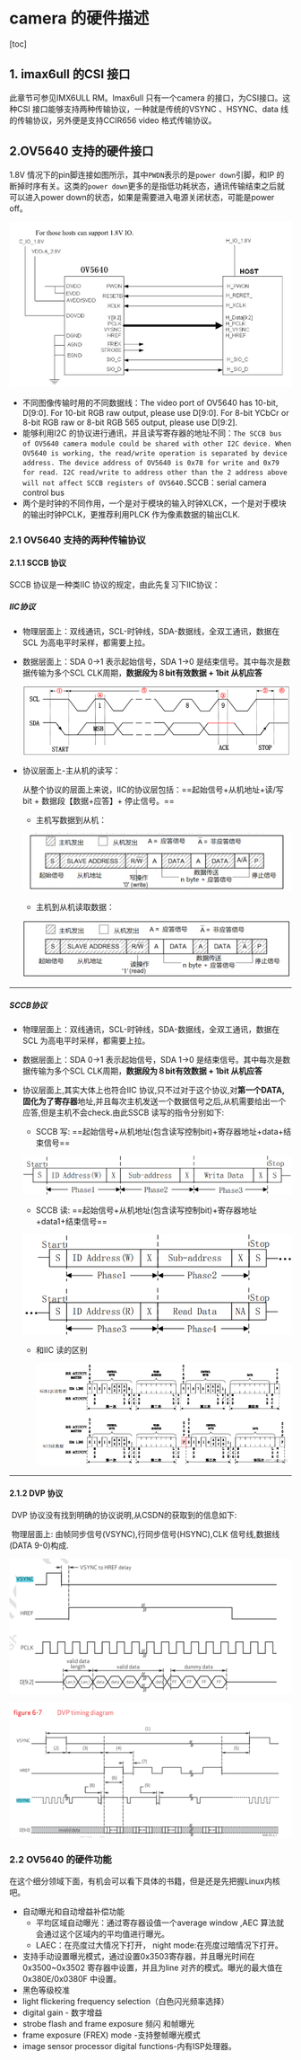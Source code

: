 # camera 的硬件描述

[toc]

## 1. imax6ull 的CSI 接口

此章节可参见IMX6ULL RM。Imax6ull 只有一个camera 的接口，为CSI接口。这种CSI 接口能够支持两种传输协议，一种就是传统的VSYNC 、HSYNC、data 线的传输协议，另外便是支持CCIR656 video 格式传输协议。



## 2.OV5640 支持的硬件接口

1.8V 情况下的pin脚连接如图所示，其中`PWDN`表示的是`power down`引脚，和IP 的断掉时序有关。这类的`power down`更多的是指低功耗状态，通讯传输结束之后就可以进入power down的状态，如果是需要进入电源关闭状态，可能是power off。

![image-20240811110237830](.\camera_hardware.assets\image-20240811110237830.png)

* 不同图像传输时用的不同数据线：The video port of OV5640 has 10-bit, D[9:0]. For 10-bit RGB raw output, please use D[9:0]. For 8-bit YCbCr or 8-bit RGB raw or 8-bit RGB 565 output, please use D[9:2].
* 能够利用I2C 的协议进行通讯，并且读写寄存器的地址不同：`The SCCB bus of OV5640 camera module could be shared with other I2C device. When OV5640 is working, the read/write operation is separated by device address. The device address of OV5640 is 0x78 for write and 0x79 for read. I2C read/write to address other than the 2 address above will not affect SCCB registers of OV5640.`SCCB：serial camera control bus
* 两个是时钟的不同作用，一个是对于模块的输入时钟XLCK，一个是对于模块的输出时钟PCLK，更推荐利用PLCK 作为像素数据的输出CLK.



### 2.1 OV5640 支持的两种传输协议

#### 2.1.1 SCCB 协议

SCCB 协议是一种类IIC 协议的规定，由此先复习下IIC协议：

##### IIC协议

* 物理层面上：双线通讯，SCL-时钟线，SDA-数据线，全双工通讯，数据在SCL 为高电平时采样，都需要上拉。

* 数据层面上：SDA 0->1 表示起始信号，SDA 1->0 是结束信号。其中每次是数据传输为多个SCL CLK周期，**数据段为８bit有效数据 + 1bit 从机应答**

  ![image-20240813230448886](.\camera_hardware.assets\image-20240813230448886.png)

* 协议层面上-主从机的读写：

  从整个协议的层面上来说，IIC的协议层包括：==起始信号+从机地址+读/写bit + 数据段【数据+应答】+ 停止信号。==

  * 主机写数据到从机：

  ![image-20240814000722862](.\camera_hardware.assets\image-20240814000722862.png)

  * 主机到从机读取数据：

  ![image-20240814000751264](.\camera_hardware.assets\image-20240814000751264.png)
  
---

##### SCCB协议

* 物理层面上：双线通讯，SCL-时钟线，SDA-数据线，全双工通讯，数据在SCL 为高电平时采样，都需要上拉。

* 数据层面上：SDA 0->1 表示起始信号，SDA 1->0 是结束信号。其中每次是数据传输为多个SCL CLK周期，**数据段为８bit有效数据 + 1bit 从机应答**

* 协议层面上,其实大体上也符合IIC 协议,只不过对于这个协议,对**第一个DATA,固化为了寄存器**地址,并且每次主机发送一个数据信号之后,从机需要给出一个应答,但是主机不会check.由此SSCB 读写的指令分别如下:

  * SCCB  写: ==起始信号+从机地址(包含读写控制bit)+寄存器地址+data+结束信号==

  ![img](.\camera_hardware.assets\1536533-20190812094735968-982810165.png)

  * SCCB  读: ==起始信号+从机地址(包含读写控制bit)+寄存器地址+data1+结束信号==

  ![img](.\camera_hardware.assets\1536533-20190812094801240-2109883530.png)

  * 和IIC 读的区别

    ![1](.\camera_hardware.assets\f1218001876f86aefcfa218ab120040a.png)

---

#### 2.1.2 DVP 协议

​			DVP 协议没有找到明确的协议说明,从CSDN的获取到的信息如下:

​			物理层面上: 由帧同步信号(VSYNC),行同步信号(HSYNC),CLK 信号线,数据线(DATA 9-0)构成.

![image-20240815235358931](.\camera_hardware.assets\image-20240815235358931.png)

![image-20240815235435620](.\camera_hardware.assets\image-20240815235435620.png)

### 2.2 OV5640 的硬件功能

在这个细分领域下面，有机会可以看下具体的书籍，但是还是先把握Linux内核吧。

* 自动曝光和自动增益补偿功能
  * 平均区域自动曝光：通过寄存器设值一个average  window ,AEC 算法就会通过这个区域内的平均值进行曝光。
  * LAEC：在亮度过大情况下打开， night mode:在亮度过暗情况下打开。
* 支持手动设置曝光模式，通过设置0x3503寄存器，并且曝光时间在0x3500~0x3502 寄存器中设置，并且为line 对齐的模式。曝光的最大值在 0x380E/0x0380F 中设置。
* 黑色等级校准
*  light flickering frequency selection（白色闪光频率选择）
*  digital gain - 数字增益
*  strobe flash and frame exposure  频闪 和帧曝光
*  frame exposure (FREX) mode -支持整帧曝光模式
* image sensor processor digital functions-内有ISP处理器。
